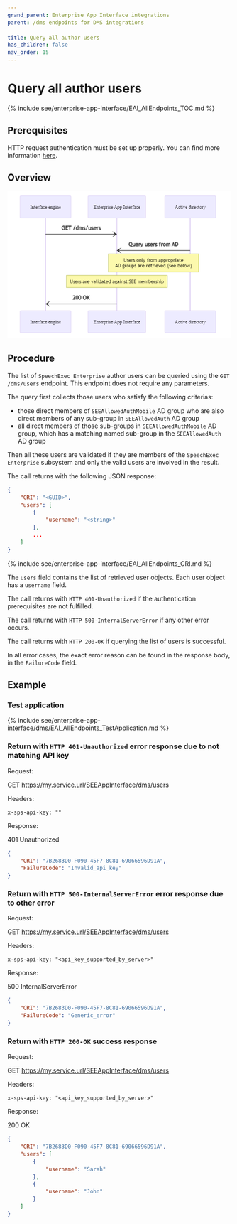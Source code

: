 ```yaml
---
grand_parent: Enterprise App Interface integrations
parent: /dms endpoints for DMS integrations

title: Query all author users
has_children: false
nav_order: 15
---
```


# Query all author users
{% include see/enterprise-app-interface/EAI_AllEndpoints_TOC.md %}

## Prerequisites

HTTP request authentication must be set up properly.
You can find more information [here](./10_DmsAuthentication.md).

## Overview

![/dms/users workflow overview](static/images/diagrams/EAI_DMS_GetUsers.png)

## Procedure

The list of `SpeechExec Enterprise` author users can be queried using the `GET /dms/users` endpoint. This endpoint does not require any parameters.

The query first collects those users who satisfy the following criterias:
- those direct members of `SEEAllowedAuthMobile` AD group who are also direct members of any sub-group in `SEEAllowedAuth` AD group
- all direct members of those sub-groups in `SEEAllowedAuthMobile` AD group, which has a matching named sub-group in the `SEEAllowedAuth` AD group

Then all these users are validated if they are members of the `SpeechExec Enterprise` subsystem and only the valid users are involved in the result.

The call returns with the following JSON response:

``` json	
{
    "CRI": "<GUID>",
    "users": [
        {
            "username": "<string>"
        },
        ...
    ]
}
```

{% include see/enterprise-app-interface/EAI_AllEndpoints_CRI.md %}

The `users` field contains the list of retrieved user objects. Each user object has a `username` field.

The call returns with `HTTP 401-Unauthorized` if the authentication prerequisites are not fulfilled.

The call returns with `HTTP 500-InternalServerError` if any other error occurs.

The call returns with `HTTP 200-OK` if querying the list of users is successful.

In all error cases, the exact error reason can be found in the response body, in the `FailureCode` field.

## Example

### Test application
{% include see/enterprise-app-interface/dms/EAI_AllEndpoints_TestApplication.md %}

### Return with `HTTP 401-Unauthorized` error response due to not matching API key

Request:

GET https://my.service.url/SEEAppInterface/dms/users

Headers:
```
x-sps-api-key: ""
```

Response:

401 Unauthorized
``` json
{
    "CRI": "7B2683D0-F090-45F7-8C81-69066596D91A",
    "FailureCode": "Invalid_api_key"
}
```

### Return with `HTTP 500-InternalServerError` error response due to other error

Request:

GET https://my.service.url/SEEAppInterface/dms/users

Headers:
```
x-sps-api-key: "<api_key_supported_by_server>"
```

Response:

500 InternalServerError
``` json
{
    "CRI": "7B2683D0-F090-45F7-8C81-69066596D91A",
    "FailureCode": "Generic_error"
}
```

### Return with `HTTP 200-OK` success response

Request:

GET https://my.service.url/SEEAppInterface/dms/users

Headers:
```
x-sps-api-key: "<api_key_supported_by_server>"
```

Response:

200 OK
``` json
{
    "CRI": "7B2683D0-F090-45F7-8C81-69066596D91A",
    "users": [
        {
            "username": "Sarah"
        },
        {
            "username": "John"
        }
    ]
}
```
